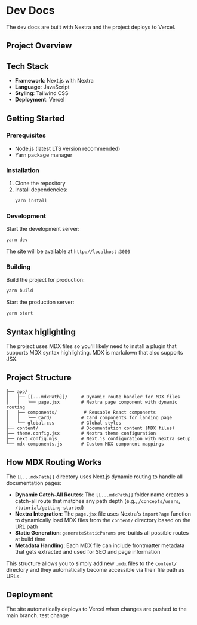 # Dev Docs

The dev docs are built with Nextra and the project deploys to Vercel.

## Project Overview

## Tech Stack

- **Framework**: Next.js with Nextra
- **Language**: JavaScript
- **Styling**: Tailwind CSS
- **Deployment**: Vercel

## Getting Started

### Prerequisites

- Node.js (latest LTS version recommended)
- Yarn package manager

### Installation

1. Clone the repository
2. Install dependencies:
   ```bash
   yarn install
   ```

### Development

Start the development server:

```bash
yarn dev
```

The site will be available at `http://localhost:3000`

### Building

Build the project for production:

```bash
yarn build
```

Start the production server:

```bash
yarn start
```

## Syntax higlighting

The project uses MDX files so you'll likely need to install a plugin that supports MDX syntax highlighting. MDX is markdown that also supports JSX.

## Project Structure

```
├── app/
│   ├── [[...mdxPath]]/     # Dynamic route handler for MDX files
│   │   └── page.jsx        # Nextra page component with dynamic routing
│   ├── components/          # Reusable React components
│   │   └── Card/           # Card components for landing page
│   └── global.css          # Global styles
├── content/                # Documentation content (MDX files)
├── theme.config.jsx        # Nextra theme configuration
├── next.config.mjs         # Next.js configuration with Nextra setup
└── mdx-components.js       # Custom MDX component mappings
```

## How MDX Routing Works

The `[[...mdxPath]]` directory uses Next.js dynamic routing to handle all documentation pages:

- **Dynamic Catch-All Routes**: The `[[...mdxPath]]` folder name creates a catch-all route that matches any path depth (e.g., `/concepts/users`, `/tutorial/getting-started`)
- **Nextra Integration**: The `page.jsx` file uses Nextra's `importPage` function to dynamically load MDX files from the `content/` directory based on the URL path
- **Static Generation**: `generateStaticParams` pre-builds all possible routes at build time
- **Metadata Handling**: Each MDX file can include frontmatter metadata that gets extracted and used for SEO and page information

This structure allows you to simply add new `.mdx` files to the `content/` directory and they automatically become accessible via their file path as URLs.

## Deployment

The site automatically deploys to Vercel when changes are pushed to the main branch.
test change
